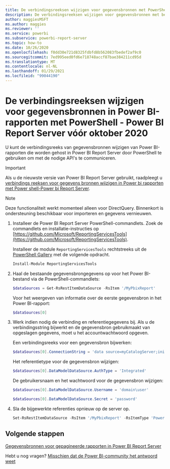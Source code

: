 ```yaml
---
title: De verbindingsreeksen wijzigen voor gegevensbronnen met PowerShell - Power BI Report Server - vóór oktober 2020
description: De verbindingsreeksen wijzigen voor gegevensbronnen met behulp van API's in PowerShell - Power BI Report Server vóór oktober 2020.
author: maggiesMSFT
ms.author: maggies
ms.reviewer: ''
ms.service: powerbi
ms.subservice: powerbi-report-server
ms.topic: how-to
ms.date: 10/26/2020
ms.openlocfilehash: f0dd30e721d8325fdbfd8b562083fbedef2af9c0
ms.sourcegitcommit: 7ed995eed0fd6e718748accf87bae384211cd95d
ms.translationtype: MT
ms.contentlocale: nl-NL
ms.lasthandoff: 01/29/2021
ms.locfileid: "99044190"
---
```

# <a name="change-data-source-connection-strings-in-power-bi-reports-with-powershell---power-bi-report-server-pre-october-2020"></a>De verbindingsreeksen wijzigen voor gegevensbronnen in Power BI-rapporten met PowerShell - Power BI Report Server vóór oktober 2020


U kunt de verbindingsreeks van gegevensbronnen wijzigen van Power BI-rapporten die worden gehost in Power BI Report Server door PowerShell te gebruiken om met de nodige API's te communiceren. 

> [!IMPORTANT]
> Als u de nieuwste versie van Power BI Report Server gebruikt, raadpleegt u [verbindings reeksen voor gegevens bronnen wijzigen in Power bi rapporten met Power shell-Power bi Report Server](connect-data-source-apis.md).

> [!NOTE]
> Deze functionaliteit werkt momenteel alleen voor DirectQuery. Binnenkort is ondersteuning beschikbaar voor importeren en gegevens vernieuwen.

1. Installeer de Power BI Report Server PowerShell-commandlets. Zoek de commandlets en installatie-instructies op [https://github.com/Microsoft/ReportingServicesTools](https://github.com/Microsoft/ReportingServicesTools). 

    Installeer de module `ReportingServicesTools` rechtstreeks uit de [PowerShell Gallery](https://www.powershellgallery.com/packages/ReportingServicesTools/) met de volgende opdracht.

    ```powershell
    Install-Module ReportingServicesTools
    ```

2. Haal de bestaande gegevensbrongegevens op voor het Power BI-bestand via de PowerShell-commandlets:

    ```powershell
    $dataSources = Get-RsRestItemDataSource -RsItem '/MyPbixReport'
    ```

    Voor het weergeven van informatie over de eerste gegevensbron in het Power BI-rapport: 

    ```powershell
    $dataSources[0]
    ```

3. Werk indien nodig de verbinding en referentiegegevens bij. Als u de verbindingsstring bijwerkt en de gegevensbron gebruikmaakt van opgeslagen gegevens, moet u het accountwachtwoord opgeven. 

    Een verbindingsreeks voor een gegevensbron bijwerken:

    ```powershell
    $dataSources[0].ConnectionString = 'data source=myCatalogServer;initial catalog=ReportServer;persist security info=False' 
    ```

    Het referentietype voor de gegevensbron wijzigen:

    ```powershell
    $dataSources[0].DataModelDataSource.AuthType = 'Integrated'
    ```

    De gebruikersnaam en het wachtwoord voor de gegevensbron wijzigen:

    ```powershell
    $dataSources[0].DataModelDataSource.Username = 'domain\user'
    ```
    ```powershell
    $dataSources[0].DataModelDataSource.Secret = 'password'
    ```

4. Sla de bijgewerkte referenties opnieuw op de server op.

    ```powershell
    Set-RsRestItemDataSource -RsItem '/MyPbixReport' -RsItemType 'PowerBIReport' -DataSources $dataSources
    ```

## <a name="next-steps"></a>Volgende stappen

[Gegevensbronnen voor gepagineerde rapporten in Power BI Report Server](connect-data-sources.md) 

Hebt u nog vragen? [Misschien dat de Power BI-community het antwoord weet](https://community.powerbi.com/)
